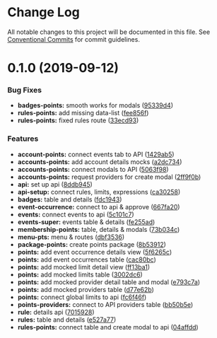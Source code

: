 # Change Log

All notable changes to this project will be documented in this file. See [Conventional Commits](https://conventionalcommits.org) for commit guidelines.

# 0.1.0 (2019-09-12)

### Bug Fixes

- **badges-points:** smooth works for modals ([95339d4](https://github.com/loyaltycorp/manage-v2-frontend/commit/95339d4))
- **rules-points:** add missing data-list ([fee856f](https://github.com/loyaltycorp/manage-v2-frontend/commit/fee856f))
- **rules-points:** fixed rules route ([33ecd93](https://github.com/loyaltycorp/manage-v2-frontend/commit/33ecd93))

### Features

- **account-points:** connect events tab to API ([1429ab5](https://github.com/loyaltycorp/manage-v2-frontend/commit/1429ab5))
- **accounts-points:** add account details mocks ([a2dc734](https://github.com/loyaltycorp/manage-v2-frontend/commit/a2dc734))
- **accounts-points:** connect modals to API ([5063f98](https://github.com/loyaltycorp/manage-v2-frontend/commit/5063f98))
- **accounts-points:** request providers for create modal ([2ff9f0b](https://github.com/loyaltycorp/manage-v2-frontend/commit/2ff9f0b))
- **api:** set up api ([8ddb945](https://github.com/loyaltycorp/manage-v2-frontend/commit/8ddb945))
- **api-setup:** connect rules, limits, expressions ([ca30258](https://github.com/loyaltycorp/manage-v2-frontend/commit/ca30258))
- **badges:** table and details ([fdc1943](https://github.com/loyaltycorp/manage-v2-frontend/commit/fdc1943))
- **event-occurrence:** connect to api & approve ([667fa20](https://github.com/loyaltycorp/manage-v2-frontend/commit/667fa20))
- **events:** connect events to api ([5c101c7](https://github.com/loyaltycorp/manage-v2-frontend/commit/5c101c7))
- **events-super:** events table & details ([fe255ad](https://github.com/loyaltycorp/manage-v2-frontend/commit/fe255ad))
- **membership-points:** table, details & modals ([73b034c](https://github.com/loyaltycorp/manage-v2-frontend/commit/73b034c))
- **menu-pts:** menu & routes ([dbf3536](https://github.com/loyaltycorp/manage-v2-frontend/commit/dbf3536))
- **package-points:** create points package ([8b53912](https://github.com/loyaltycorp/manage-v2-frontend/commit/8b53912))
- **points:** add event occurrence details view ([5f6265c](https://github.com/loyaltycorp/manage-v2-frontend/commit/5f6265c))
- **points:** add event occurrences table ([cac80bc](https://github.com/loyaltycorp/manage-v2-frontend/commit/cac80bc))
- **points:** add mocked limit detail view ([ff13ba1](https://github.com/loyaltycorp/manage-v2-frontend/commit/ff13ba1))
- **points:** add mocked limits table ([3002dc6](https://github.com/loyaltycorp/manage-v2-frontend/commit/3002dc6))
- **points:** add mocked provider detail table and modal ([e793c7a](https://github.com/loyaltycorp/manage-v2-frontend/commit/e793c7a))
- **points:** add mocked providers table ([d77e62b](https://github.com/loyaltycorp/manage-v2-frontend/commit/d77e62b))
- **points:** connect global limits to api ([fc6f46f](https://github.com/loyaltycorp/manage-v2-frontend/commit/fc6f46f))
- **points-providers:** connect to API providers table ([bb50b5e](https://github.com/loyaltycorp/manage-v2-frontend/commit/bb50b5e))
- **rule:** details api ([7015928](https://github.com/loyaltycorp/manage-v2-frontend/commit/7015928))
- **rules:** table and details ([e527a77](https://github.com/loyaltycorp/manage-v2-frontend/commit/e527a77))
- **rules-points:** connect table and create modal to api ([04affdd](https://github.com/loyaltycorp/manage-v2-frontend/commit/04affdd))
